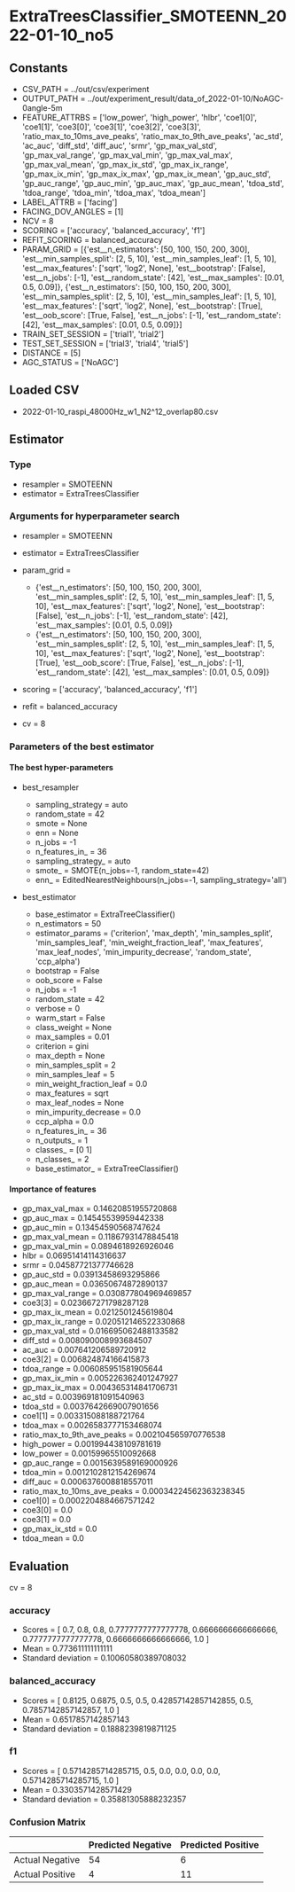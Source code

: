 # ExtraTreesClassifier_SMOTEENN_2022-01-10_no5
## Constants
- CSV_PATH = ../out/csv/experiment
- OUTPUT_PATH = ../out/experiment_result/data_of_2022-01-10/NoAGC-0angle-5m
- FEATURE_ATTRBS = ['low_power', 'high_power', 'hlbr', 'coe1[0]', 'coe1[1]', 'coe3[0]', 'coe3[1]', 'coe3[2]', 'coe3[3]', 'ratio_max_to_10ms_ave_peaks', 'ratio_max_to_9th_ave_peaks', 'ac_std', 'ac_auc', 'diff_std', 'diff_auc', 'srmr', 'gp_max_val_std', 'gp_max_val_range', 'gp_max_val_min', 'gp_max_val_max', 'gp_max_val_mean', 'gp_max_ix_std', 'gp_max_ix_range', 'gp_max_ix_min', 'gp_max_ix_max', 'gp_max_ix_mean', 'gp_auc_std', 'gp_auc_range', 'gp_auc_min', 'gp_auc_max', 'gp_auc_mean', 'tdoa_std', 'tdoa_range', 'tdoa_min', 'tdoa_max', 'tdoa_mean']
- LABEL_ATTRB = ['facing']
- FACING_DOV_ANGLES = [1]
- NCV = 8
- SCORING = ['accuracy', 'balanced_accuracy', 'f1']
- REFIT_SCORING = balanced_accuracy
- PARAM_GRID = [{'est__n_estimators': [50, 100, 150, 200, 300], 'est__min_samples_split': [2, 5, 10], 'est__min_samples_leaf': [1, 5, 10], 'est__max_features': ['sqrt', 'log2', None], 'est__bootstrap': [False], 'est__n_jobs': [-1], 'est__random_state': [42], 'est__max_samples': [0.01, 0.5, 0.09]}, {'est__n_estimators': [50, 100, 150, 200, 300], 'est__min_samples_split': [2, 5, 10], 'est__min_samples_leaf': [1, 5, 10], 'est__max_features': ['sqrt', 'log2', None], 'est__bootstrap': [True], 'est__oob_score': [True, False], 'est__n_jobs': [-1], 'est__random_state': [42], 'est__max_samples': [0.01, 0.5, 0.09]}]
- TRAIN_SET_SESSION = ['trial1', 'trial2']
- TEST_SET_SESSION = ['trial3', 'trial4', 'trial5']
- DISTANCE = [5]
- AGC_STATUS = ['NoAGC']

## Loaded CSV
- 2022-01-10_raspi_48000Hz_w1_N2^12_overlap80.csv

## Estimator
### Type
- resampler = SMOTEENN
- estimator = ExtraTreesClassifier

### Arguments for hyperparameter search
- resampler = SMOTEENN
- estimator = ExtraTreesClassifier
- param_grid = 
	- {'est__n_estimators': [50, 100, 150, 200, 300], 'est__min_samples_split': [2, 5, 10], 'est__min_samples_leaf': [1, 5, 10], 'est__max_features': ['sqrt', 'log2', None], 'est__bootstrap': [False], 'est__n_jobs': [-1], 'est__random_state': [42], 'est__max_samples': [0.01, 0.5, 0.09]}
	- {'est__n_estimators': [50, 100, 150, 200, 300], 'est__min_samples_split': [2, 5, 10], 'est__min_samples_leaf': [1, 5, 10], 'est__max_features': ['sqrt', 'log2', None], 'est__bootstrap': [True], 'est__oob_score': [True, False], 'est__n_jobs': [-1], 'est__random_state': [42], 'est__max_samples': [0.01, 0.5, 0.09]}

- scoring = ['accuracy', 'balanced_accuracy', 'f1']
- refit = balanced_accuracy
- cv = 8

### Parameters of the best estimator
#### The best hyper-parameters
- best_resampler
	- sampling_strategy = auto
	- random_state = 42
	- smote = None
	- enn = None
	- n_jobs = -1
	- n_features_in_ = 36
	- sampling_strategy_ = auto
	- smote_ = SMOTE(n_jobs=-1, random_state=42)
	- enn_ = EditedNearestNeighbours(n_jobs=-1, sampling_strategy='all')

- best_estimator
	- base_estimator = ExtraTreeClassifier()
	- n_estimators = 50
	- estimator_params = ('criterion', 'max_depth', 'min_samples_split', 'min_samples_leaf', 'min_weight_fraction_leaf', 'max_features', 'max_leaf_nodes', 'min_impurity_decrease', 'random_state', 'ccp_alpha')
	- bootstrap = False
	- oob_score = False
	- n_jobs = -1
	- random_state = 42
	- verbose = 0
	- warm_start = False
	- class_weight = None
	- max_samples = 0.01
	- criterion = gini
	- max_depth = None
	- min_samples_split = 2
	- min_samples_leaf = 5
	- min_weight_fraction_leaf = 0.0
	- max_features = sqrt
	- max_leaf_nodes = None
	- min_impurity_decrease = 0.0
	- ccp_alpha = 0.0
	- n_features_in_ = 36
	- n_outputs_ = 1
	- classes_ = [0 1]
	- n_classes_ = 2
	- base_estimator_ = ExtraTreeClassifier()

#### Importance of features
- gp_max_val_max = 0.14620851955720868
- gp_auc_max = 0.14545539959442338
- gp_auc_min = 0.13454590568747624
- gp_max_val_mean = 0.11867931478845418
- gp_max_val_min = 0.0894618926926046
- hlbr = 0.06951414114316637
- srmr = 0.04587721377746628
- gp_auc_std = 0.03913458693295866
- gp_auc_mean = 0.03650674872890137
- gp_max_val_range = 0.030877804969469857
- coe3[3] = 0.023667271798287128
- gp_max_ix_mean = 0.0212501245619804
- gp_max_ix_range = 0.020512146522330868
- gp_max_val_std = 0.016695062488133582
- diff_std = 0.008090008993684507
- ac_auc = 0.007641206589720912
- coe3[2] = 0.006824874166415873
- tdoa_range = 0.006085951581905644
- gp_max_ix_min = 0.005226362401247927
- gp_max_ix_max = 0.004365314841706731
- ac_std = 0.003969181091540963
- tdoa_std = 0.0037642669007901656
- coe1[1] = 0.003315088188721764
- tdoa_max = 0.0026583777153468074
- ratio_max_to_9th_ave_peaks = 0.002104565970776538
- high_power = 0.001994438109781619
- low_power = 0.00159965510092668
- gp_auc_range = 0.0015639589169000926
- tdoa_min = 0.0012102812154269674
- diff_auc = 0.0006376008818557011
- ratio_max_to_10ms_ave_peaks = 0.00034224562363238345
- coe1[0] = 0.0002204884667571242
- coe3[0] = 0.0
- coe3[1] = 0.0
- gp_max_ix_std = 0.0
- tdoa_mean = 0.0

## Evaluation
cv = 8
### accuracy
- Scores = [ 0.7, 0.8, 0.8, 0.7777777777777778, 0.6666666666666666, 0.7777777777777778, 0.6666666666666666, 1.0 ]
- Mean = 0.773611111111111
- Standard deviation = 0.10060580389708032

### balanced_accuracy
- Scores = [ 0.8125, 0.6875, 0.5, 0.5, 0.42857142857142855, 0.5, 0.7857142857142857, 1.0 ]
- Mean = 0.6517857142857143
- Standard deviation = 0.1888239819871125

### f1
- Scores = [ 0.5714285714285715, 0.5, 0.0, 0.0, 0.0, 0.0, 0.5714285714285715, 1.0 ]
- Mean = 0.3303571428571429
- Standard deviation = 0.35881305888232357

### Confusion Matrix
|  | Predicted Negative | Predicted Positive |
| --- | --- | --- |
| Actual Negative | 54 | 6 |
| Actual Positive | 4 | 11 |

      